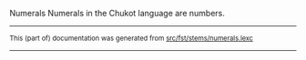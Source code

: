 Numerals
Numerals in the Chukot language are numbers.

* * *

<small>This (part of) documentation was generated from [src/fst/stems/numerals.lexc](https://github.com/giellalt/lang-ckt/blob/main/src/fst/stems/numerals.lexc)</small>

---

